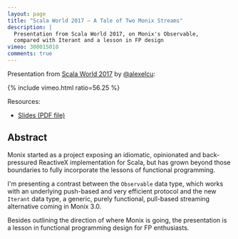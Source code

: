 ```yaml
---
layout: page
title: "Scala World 2017 — A Tale of Two Monix Streams"
description: |
  Presentation from Scala World 2017, on Monix's Observable, 
  compared with Iterant and a lesson in FP design
vimeo: 300015010
comments: true
---
```


Presentation from [Scala World 2017](https://scala.world/)
by [@alexelcu](https://twitter.com/alexelcu):

{% include vimeo.html ratio=56.25 %}

Resources:

- [Slides (PDF file)](/public/pdfs/ScalaWorld2017-Tale-TwoStreams.pdf)

## Abstract

Monix started as a project exposing an idiomatic, opinionated 
and back-pressured ReactiveX implementation for Scala, but has 
grown beyond those boundaries to fully incorporate the lessons of 
functional programming.

I'm presenting a contrast between the `Observable` data type, which works 
with an underlying push-based and very efficient protocol and the new 
`Iterant` data type, a generic, purely functional, pull-based streaming 
alternative coming in Monix 3.0.

Besides outlining the direction of where Monix is going, the presentation 
is a lesson in functional programming design for FP enthusiasts.
